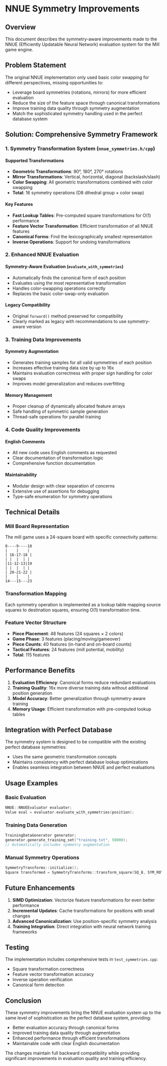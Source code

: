 # NNUE Symmetry Improvements

## Overview
This document describes the symmetry-aware improvements made to the NNUE (Efficiently Updatable Neural Network) evaluation system for the Mill game engine.

## Problem Statement
The original NNUE implementation only used basic color swapping for different perspectives, missing opportunities to:
- Leverage board symmetries (rotations, mirrors) for more efficient evaluation
- Reduce the size of the feature space through canonical transformations
- Improve training data quality through symmetry augmentation
- Match the sophisticated symmetry handling used in the perfect database system

## Solution: Comprehensive Symmetry Framework

### 1. Symmetry Transformation System (`nnue_symmetries.h/cpp`)

#### Supported Transformations
- **Geometric Transformations**: 90°, 180°, 270° rotations
- **Mirror Transformations**: Vertical, horizontal, diagonal (backslash/slash)
- **Color Swapping**: All geometric transformations combined with color swapping
- **Total**: 16 symmetry operations (D8 dihedral group × color swap)

#### Key Features
- **Fast Lookup Tables**: Pre-computed square transformations for O(1) performance
- **Feature Vector Transformation**: Efficient transformation of all NNUE features
- **Canonical Forms**: Find the lexicographically smallest representation
- **Inverse Operations**: Support for undoing transformations

### 2. Enhanced NNUE Evaluation

#### Symmetry-Aware Evaluation (`evaluate_with_symmetries`)
- Automatically finds the canonical form of each position
- Evaluates using the most representative transformation
- Handles color-swapping operations correctly
- Replaces the basic color-swap-only evaluation

#### Legacy Compatibility
- Original `forward()` method preserved for compatibility
- Clearly marked as legacy with recommendations to use symmetry-aware version

### 3. Training Data Improvements

#### Symmetry Augmentation
- Generates training samples for all valid symmetries of each position
- Increases effective training data size by up to 16x
- Maintains evaluation correctness with proper sign handling for color swaps
- Improves model generalization and reduces overfitting

#### Memory Management
- Proper cleanup of dynamically allocated feature arrays
- Safe handling of symmetric sample generation
- Thread-safe operations for parallel training

### 4. Code Quality Improvements

#### English Comments
- All new code uses English comments as requested
- Clear documentation of transformation logic
- Comprehensive function documentation

#### Maintainability
- Modular design with clear separation of concerns
- Extensive use of assertions for debugging
- Type-safe enumeration for symmetry operations

## Technical Details

### Mill Board Representation
The mill game uses a 24-square board with specific connectivity patterns:
```
8----9----10
|    |    |
| 16-17-18 |
| |  |  | |
|11-12-13|19
| |  |  | |
| 20-21-22 |
|    |    |
14---15---23
```

### Transformation Mapping
Each symmetry operation is implemented as a lookup table mapping source squares to destination squares, ensuring O(1) transformation time.

### Feature Vector Structure
- **Piece Placement**: 48 features (24 squares × 2 colors)
- **Game Phase**: 3 features (placing/moving/gameover)
- **Piece Counts**: 40 features (in-hand and on-board counts)
- **Tactical Features**: 24 features (mill potential, mobility)
- **Total**: 115 features

## Performance Benefits

1. **Evaluation Efficiency**: Canonical forms reduce redundant evaluations
2. **Training Quality**: 16x more diverse training data without additional position generation
3. **Model Accuracy**: Better generalization through symmetry-aware training
4. **Memory Usage**: Efficient transformation with pre-computed lookup tables

## Integration with Perfect Database

The symmetry system is designed to be compatible with the existing perfect database symmetries:
- Uses the same geometric transformation concepts
- Maintains consistency with perfect database lookup optimizations
- Enables seamless integration between NNUE and perfect evaluations

## Usage Examples

### Basic Evaluation
```cpp
NNUE::NNUEEvaluator evaluator;
Value eval = evaluator.evaluate_with_symmetries(position);
```

### Training Data Generation
```cpp
TrainingDataGenerator generator;
generator.generate_training_set("training.txt", 50000);
// Automatically includes symmetry augmentation
```

### Manual Symmetry Operations
```cpp
SymmetryTransforms::initialize();
Square transformed = SymmetryTransforms::transform_square(SQ_8, SYM_ROTATE_90);
```

## Future Enhancements

1. **SIMD Optimization**: Vectorize feature transformations for even better performance
2. **Incremental Updates**: Cache transformations for positions with small changes
3. **Advanced Canonicalization**: Use position-specific symmetry analysis
4. **Training Integration**: Direct integration with neural network training frameworks

## Testing

The implementation includes comprehensive tests in `test_symmetries.cpp`:
- Square transformation correctness
- Feature vector transformation accuracy
- Inverse operation verification
- Canonical form detection

## Conclusion

These symmetry improvements bring the NNUE evaluation system up to the same level of sophistication as the perfect database system, providing:
- Better evaluation accuracy through canonical forms
- Improved training data quality through augmentation
- Enhanced performance through efficient transformations
- Maintainable code with clear English documentation

The changes maintain full backward compatibility while providing significant improvements in evaluation quality and training efficiency.
